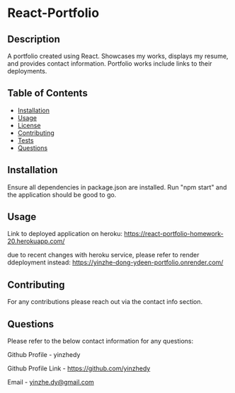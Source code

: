 # React-Portfolio

## Description
A portfolio created using React. Showcases my works, displays my resume, and provides contact information. Portfolio works include links to their deployments. 

## Table of Contents 
- [Installation](#installation)
- [Usage](#usage)
- [License](#license)
- [Contributing](#contributing)
- [Tests](#tests)
- [Questions](#questions)

## Installation
Ensure all dependencies in package.json are installed. Run "npm start" and the application should be good to go.


## Usage
Link to deployed application on heroku:
https://react-portfolio-homework-20.herokuapp.com/

due to recent changes with heroku service, please refer to render ddeployment instead:
https://yinzhe-dong-ydeen-portfolio.onrender.com/


## Contributing
For any contributions please reach out via the contact info section.

## Questions
Please refer to the below contact information for any questions:

Github Profile - yinzhedy

Github Profile Link - https://github.com/yinzhedy

Email - yinzhe.dy@gmail.com